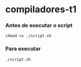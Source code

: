# compiladores-t1

### Antes de executar o script
```chmod +x ./script.sh```

### Para executar
```./script.sh```
